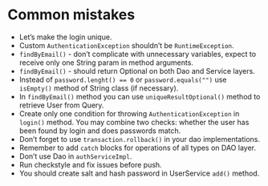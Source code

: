 # Common mistakes

* Let’s make the login unique.
* Custom `AuthenticationException` shouldn’t be `RuntimeException`.
* `findByEmail()` - don’t complicate with unnecessary variables, expect to receive only one String param 
  in method arguments.
* `findByEmail()` - should return Optional on both Dao and Service layers.
* Instead of `password.lenght() == 0` or `password.equals("")` use `isEmpty()` method of String class (if necessary).
* In `findByEmail()` method you can use `uniqueResultOptional()` method to retrieve User from Query.
* Create only one condition for throwing `AuthenticationException` in `login()` method. You may combine two checks: 
  whether the user has been found by login and does passwords match.
* Don’t forget to use `transaction.rollback()` in your dao implementations.
* Remember to add `catch` blocks for operations of all types on DAO layer.  
* Don’t use Dao in `authServiceImpl`.
* Run checkstyle and fix issues before push.
* You should create salt and hash password in UserService `add()` method.
